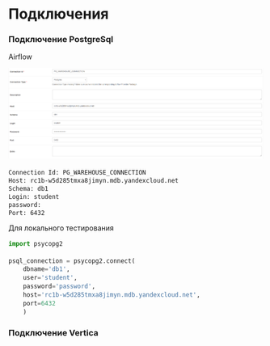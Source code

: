 # Подключения

### Подключение PostgreSql

Airflow

![Схема проекта](./images/Airflow_Connections__PostgeSql.PNG)

```
Connection Id: PG_WAREHOUSE_CONNECTION
Host: rc1b-w5d285tmxa8jimyn.mdb.yandexcloud.net
Schema: db1
Login: student
password:
Port: 6432
```

Для локального тестирования

```Python
import psycopg2

psql_connection = psycopg2.connect(
    dbname='db1',
    user='student',
    password='password',
    host='rc1b-w5d285tmxa8jimyn.mdb.yandexcloud.net',
    port=6432
    )
```

### Подключение Vertica
